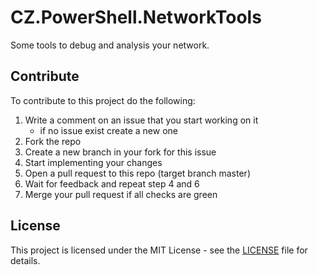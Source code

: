 # CZ.PowerShell.NetworkTools

Some tools to debug and analysis your network.

## Contribute

To contribute to this project do the following:

1. Write a comment on an issue that you start working on it
   - if no issue exist create a new one
1. Fork the repo
1. Create a new branch in your fork for this issue
1. Start implementing your changes
1. Open a pull request to this repo (target branch master)
1. Wait for feedback and repeat step 4 and 6
1. Merge your pull request if all checks are green

## License

This project is licensed under the MIT License - see the [LICENSE](LICENSE) file for details.
